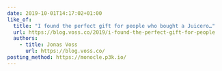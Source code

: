 ```yaml
---
date: 2019-10-01T14:17:02+01:00
like_of:
  title: "I found the perfect gift for people who bought a Juicero…"
  url: https://blog.voss.co/2019/i-found-the-perfect-gift-for-people
  authors:
    - title: Jonas Voss
      url: https://blog.voss.co/
posting_method: https://monocle.p3k.io/
---
```

